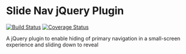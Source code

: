 Slide Nav jQuery Plugin
=======================

[![Build Status](https://travis-ci.org/travi/travi-slide-nav.png?branch=master)](https://travis-ci.org/travi/travi-slide-nav)
[![Coverage Status](https://coveralls.io/repos/travi/travi-slide-nav/badge.png?branch=master)](https://coveralls.io/r/travi/travi-slide-nav?branch=master)

A jQuery plugin to enable hiding of primary navigation in a small-screen experience and sliding down to reveal